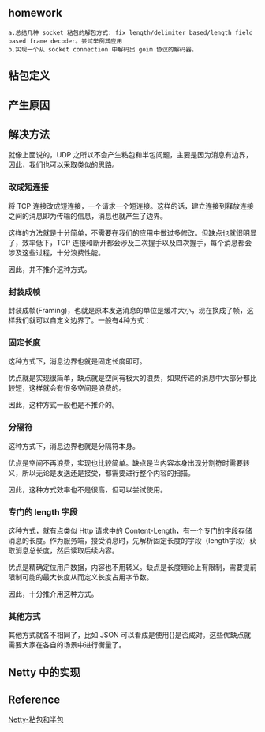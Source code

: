 

## homework
    a.总结几种 socket 粘包的解包方式: fix length/delimiter based/length field based frame decoder。尝试举例其应用
    b.实现一个从 socket connection 中解码出 goim 协议的解码器。
## 粘包定义

## 产生原因

## 解决方法

就像上面说的，UDP 之所以不会产生粘包和半包问题，主要是因为消息有边界，因此，我们也可以采取类似的思路。
### 改成短连接

将 TCP 连接改成短连接，一个请求一个短连接。这样的话，建立连接到释放连接之间的消息即为传输的信息，消息也就产生了边界。

这样的方法就是十分简单，不需要在我们的应用中做过多修改。但缺点也就很明显了，效率低下，TCP 连接和断开都会涉及三次握手以及四次握手，每个消息都会涉及这些过程，十分浪费性能。

因此，并不推介这种方式。
### 封装成帧

封装成帧(Framing)，也就是原本发送消息的单位是缓冲大小，现在换成了帧，这样我们就可以自定义边界了。一般有4种方式：
### 固定长度

这种方式下，消息边界也就是固定长度即可。

优点就是实现很简单，缺点就是空间有极大的浪费，如果传递的消息中大部分都比较短，这样就会有很多空间是浪费的。

因此，这种方式一般也是不推介的。
### 分隔符

这种方式下，消息边界也就是分隔符本身。

优点是空间不再浪费，实现也比较简单。缺点是当内容本身出现分割符时需要转义，所以无论是发送还是接受，都需要进行整个内容的扫描。

因此，这种方式效率也不是很高，但可以尝试使用。
### 专门的 length 字段

这种方式，就有点类似 Http 请求中的 Content-Length，有一个专门的字段存储消息的长度。作为服务端，接受消息时，先解析固定长度的字段（length字段）获取消息总长度，然后读取后续内容。

优点是精确定位用户数据，内容也不用转义。缺点是长度理论上有限制，需要提前限制可能的最大长度从而定义长度占用字节数。

因此，十分推介用这种方式。
### 其他方式

其他方式就各不相同了，比如 JSON 可以看成是使用{}是否成对。这些优缺点就需要大家在各自的场景中进行衡量了。


## Netty 中的实现

## Reference
[Netty-粘包和半包](https://zhuanlan.zhihu.com/p/88112396)
